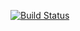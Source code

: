 [![Build Status](https://travis-ci.org/tommydangucsd/110-5.svg?branch=master)](https://travis-ci.org/tommydangucsd/110-5)
